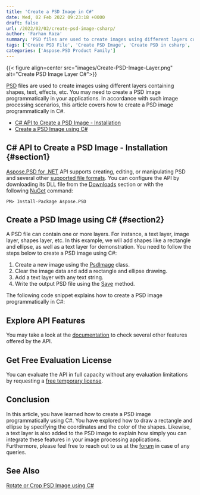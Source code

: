 ```yaml
---
title: 'Create a PSD Image in C#'
date: Wed, 02 Feb 2022 09:23:18 +0000
draft: false
url: /2022/02/02/create-psd-image-csharp/
author: 'Farhan Raza'
summary: 'PSD files are used to create images using different layers containing shapes, text, effects, etc. You may need to create a PSD image programmatically in your applications. In accordance with such image processing scenarios, this article covers how to **create a PSD image programmatically in C#**.'
tags: ['Create PSD File', 'Create PSD Image', 'Create PSD in csharp', 'Make PSD File', 'Make PSD in C#']
categories: ['Aspose.PSD Product Family']
---
```




{{< figure align=center src="images/Create-PSD-Image-Layer.png" alt="Create PSD Image Layer C#">}}


[PSD][1] files are used to create images using different layers containing shapes, text, effects, etc. You may need to create a PSD image programmatically in your applications. In accordance with such image processing scenarios, this article covers how to create a PSD image programmatically in C#.

*   [C# API to Create a PSD Image - Installation][2]
*   [Create a PSD Image using C#][3]

## C# API to Create a PSD Image - Installation {#section1}

[Aspose.PSD for .NET][4] API supports creating, editing, or manipulating PSD and several other [supported file formats][5]. You can configure the API by downloading its DLL file from the [Downloads][6] section or with the following [NuGet][7] command:

```
PM> Install-Package Aspose.PSD
```

## Create a PSD Image using C# {#section2}

A PSD file can contain one or more layers. For instance, a text layer, image layer, shapes layer, etc. In this example, we will add shapes like a rectangle and ellipse, as well as a text layer for demonstration. You need to follow the steps below to create a PSD image using C#:

1.  Create a new image using the [PsdImage][8] class.
2.  Clear the image data and add a rectangle and ellipse drawing.
3.  Add a text layer with any text string.
4.  Write the output PSD file using the [Save][9] method.

The following code snippet explains how to create a PSD image programmatically in C#:



## Explore API Features

You may take a look at the [documentation][10] to check several other features offered by the API.

## Get Free Evaluation License

You can evaluate the API in full capacity without any evaluation limitations by requesting a [free temporary license][11].

## Conclusion

In this article, you have learned how to create a PSD image programmatically using C#. You have explored how to draw a rectangle and ellipse by specifying the coordinates and the color of the shapes. Likewise, a text layer is also added to the PSD image to explain how simply you can integrate these features in your image processing applications. Furthermore, please feel free to reach out to us at the [forum][12] in case of any queries.

## See Also

[Rotate or Crop PSD Image using C#][13]




[1]: https://docs.fileformat.com/image/psd/
[2]: #section1
[3]: #section2
[4]: https://products.aspose.com/psd/net/
[5]: https://docs.aspose.com/psd/net/supported-file-formats/
[6]: https://downloads.aspose.com/psd/net
[7]: https://www.nuget.org/packages/Aspose.Psd/
[8]: https://apireference.aspose.com/psd/net/aspose.psd.fileformats.psd/psdimage
[9]: https://apireference.aspose.com/psd/net/aspose.psd/image/methods/save/index
[10]: https://docs.aspose.com/psd/net/
[11]: https://purchase.aspose.com/temporary-license
[12]: https://forum.aspose.com/c/psd
[13]: https://blog.aspose.com/2021/09/25/crop-rotate-psd-csharp/




